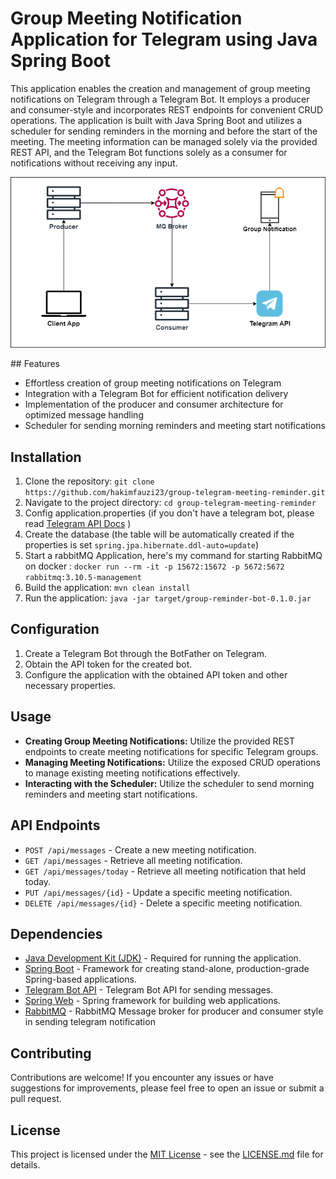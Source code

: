 # Group Meeting Notification Application for Telegram using Java Spring Boot

This application enables the creation and management of group meeting notifications on Telegram through a Telegram Bot. It employs a producer and consumer-style and incorporates REST endpoints for convenient CRUD operations. The application is built with Java Spring Boot and utilizes a scheduler for sending reminders in the morning and before the start of the meeting. The meeting information can be managed solely via the provided REST API, and the Telegram Bot functions solely as a consumer for notifications without receiving any input.
<p align="center">
  <img src="./flow.png" alt="App Flow" />
</p>
## Features

- Effortless creation of group meeting notifications on Telegram
- Integration with a Telegram Bot for efficient notification delivery
- Implementation of the producer and consumer architecture for optimized message handling
- Scheduler for sending morning reminders and meeting start notifications

## Installation

1. Clone the repository: `git clone https://github.com/hakimfauzi23/group-telegram-meeting-reminder.git`
2. Navigate to the project directory: `cd group-telegram-meeting-reminder`
3. Config application.properties (if you don't have a telegram bot, please read [Telegram API Docs](https://core.telegram.org/bots/api) )
4. Create the database (the table will be automatically created if the properties is set `spring.jpa.hibernate.ddl-auto=update`)
5. Start a rabbitMQ Application, here's my command for starting RabbitMQ on docker : `docker run --rm -it -p 15672:15672 -p 5672:5672 rabbitmq:3.10.5-management`
6. Build the application: `mvn clean install`
7. Run the application: `java -jar target/group-reminder-bot-0.1.0.jar`

## Configuration

1. Create a Telegram Bot through the BotFather on Telegram.
2. Obtain the API token for the created bot.
3. Configure the application with the obtained API token and other necessary properties.

## Usage

- **Creating Group Meeting Notifications:** Utilize the provided REST endpoints to create meeting notifications for specific Telegram groups.
- **Managing Meeting Notifications:** Utilize the exposed CRUD operations to manage existing meeting notifications effectively.
- **Interacting with the Scheduler:** Utilize the scheduler to send morning reminders and meeting start notifications.

## API Endpoints

- `POST /api/messages` - Create a new meeting notification.
- `GET /api/messages` - Retrieve all meeting notification.
- `GET /api/messages/today` - Retrieve all meeting notification that held today.
- `PUT /api/messages/{id}` - Update a specific meeting notification.
- `DELETE /api/messages/{id}` - Delete a specific meeting notification.

## Dependencies

- [Java Development Kit (JDK)](https://www.oracle.com/java/technologies/javase-jdk11-downloads.html) - Required for running the application.
- [Spring Boot](https://spring.io/projects/spring-boot) - Framework for creating stand-alone, production-grade Spring-based applications.
- [Telegram Bot API](https://core.telegram.org/bots/api) - Telegram Bot API for sending messages.
- [Spring Web](https://spring.io/guides/gs/spring-boot/) - Spring framework for building web applications.
- [RabbitMQ](https://www.rabbitmq.com/) - RabbitMQ Message broker for producer and consumer style in sending telegram notification

## Contributing

Contributions are welcome! If you encounter any issues or have suggestions for improvements, please feel free to open an issue or submit a pull request.

## License

This project is licensed under the [MIT License](https://opensource.org/licenses/MIT) - see the [LICENSE.md](LICENSE.md) file for details.
